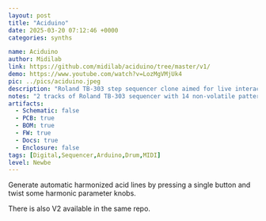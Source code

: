 ```yaml
---
layout: post
title: "Aciduino"
date: 2025-03-20 07:12:46 +0000
categories: synths

name: Aciduino
author: Midilab
link: https://github.com/midilab/aciduino/tree/master/v1/
demo: https://www.youtube.com/watch?v=LozMgVMjUk4
pic: ../pics/aciduino.jpeg
description: "Roland TB-303 step sequencer clone aimed for live interaction"
notes: "2 tracks of Roland TB-303 sequencer with 14 non-volatile pattern memory slots to save your work. Programming using rest, tie, glide and accent on each step. The addition of step length parameter per track makes you able to choose from 1 step to 16 steps of pattern length to make some unusual sequences."
artifacts:
  - Schematic: false
  - PCB: true
  - BOM: true
  - FW: true
  - Docs: true
  - Enclosure: false
tags: [Digital,Sequencer,Arduino,Drum,MIDI]
level: Newbe
---
```


Generate automatic harmonized acid lines by pressing a single button and twist some harmonic parameter knobs.

There is also V2 available in the same repo.